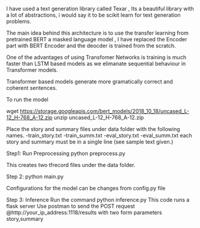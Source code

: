 I have used a text generation library called Texar , Its a beautiful library with a lot of abstractions, i would say it to be scikit learn for text generation problems.

The main idea behind this architecture is to use the transfer learning from pretrained BERT a masked language model , I have replaced the Encoder part with BERT Encoder and the deocder is trained from the scratch.

One of the advantages of using Transfomer Networks is training is much faster than LSTM based models as we elimanate sequential behaviour in Transformer models.

Transformer based models generate more gramatically correct and coherent sentences.

To run the model

wget https://storage.googleapis.com/bert_models/2018_10_18/uncased_L-12_H-768_A-12.zip 
unzip uncased_L-12_H-768_A-12.zip

Place the story and summary files under data folder with the following names.
-train_story.txt
-train_summ.txt
-eval_story.txt
-eval_summ.txt
each story and summary must be in a single line (see sample text given.)

Step1:
Run Preprocessing
python preprocess.py

This creates two tfrecord files under the data folder.

Step 2:
python main.py

Configurations for the model can be changes from config.py file

Step 3:
Inference
Run the command python inference.py
This code runs a flask server
Use postman to send the POST request @http://your_ip_address:1118/results
with two form parameters story,summary
